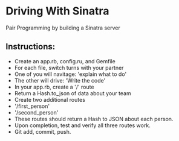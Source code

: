 # Driving With Sinatra
Pair Programming by building a Sinatra server


## Instructions:

- Create an app.rb, config.ru, and Gemfile
- For each file, switch turns with your partner
- One of you will navitage: 'explain what to do'
- The other will drive: 'Write the code'
- In your app.rb, create a '/' route
- Return a Hash.to_json of data about your team 
- Create two additional routes 
- '/first_person'
- '/second_person'
- These routes should return a Hash to JSON about each person. 
- Upon completion, test and verify all three routes work. 
- Git add, commit, push. 
